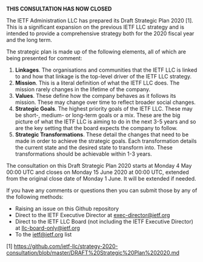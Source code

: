 **THIS CONSULTATION HAS NOW CLOSED**

The IETF Administration LLC has prepared its Draft Strategic Plan 2020 [1].  This is a significant expansion on the previous IETF LLC strategy and is intended to provide a comprehensive strategy both for the 2020 fiscal year and the long term.

The strategic plan is made up of the following elements, all of which are being presented for comment:

1. **Linkages**.  The organisations and communities that the IETF LLC is linked to and how that linkage is the top-level driver of the IETF LLC strategy. 
2. **Mission**.  This is a literal definition of what the IETF LLC does.  The mission rarely changes in the lifetime of the company.
3. **Values**.  These define how the company behaves as it follows its mission. These may change over time to reflect broader social changes.
4. **Strategic Goals**.  The highest priority goals of the IETF LLC.  These may be short-, medium- or long-term goals or a mix.  These are the big picture of what the IETF LLC is aiming to do in the next 3-5 years and so are the key setting that the board expects the company to follow.
5. **Strategic Transformations**.  These detail the changes that need to be made in order to achieve the strategic goals.   Each transformation details the current state and the desired state to transform into. These transformations should be achievable within 1-3 years.

The consultation on this Draft Strategic Plan 2020 starts at Monday 4 May 00:00 UTC and closes on Monday 15 June 2020 at 00:00 UTC, extended from the original close date of Monday 1 June.  It will be extended if needed.

If you have any comments or questions then you can submit those by any of the following methods:

* Raising an issue on this Github repository
* Direct to the IETF Executive Director at exec-director@ietf.org
* Direct to the IETF LLC Board (not including the IETF Executive Director) at llc-board-only@ietf.org 
* To the ietf@ietf.org list

[1] https://github.com/ietf-llc/strategy-2020-consultation/blob/master/DRAFT%20Strategic%20Plan%202020.md